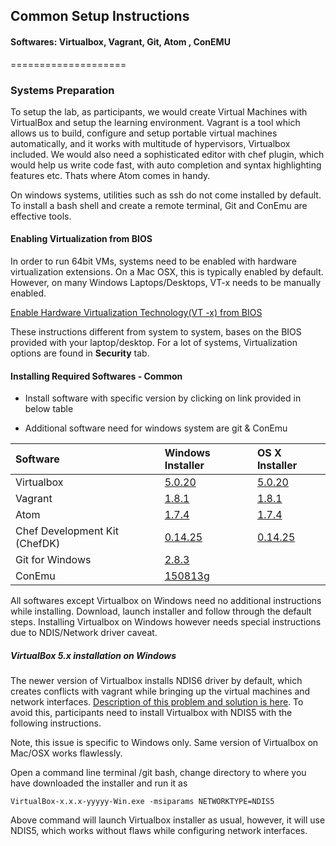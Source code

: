 ## Common  Setup Instructions
#### Softwares:  Virtualbox, Vagrant, Git, Atom , ConEMU
====================


### Systems Preparation

To setup the lab, as participants, we would create Virtual Machines with VirtualBox and setup the learning environment. Vagrant is a tool which allows us to build, configure and setup portable virtual machines automatically, and it works with multitude of hypervisors, Virtualbox included. We would also need a sophisticated  editor with chef plugin, which would help us write code fast, with auto completion and syntax highlighting features etc. Thats where Atom comes in handy.  

On windows systems, utilities such as ssh do not come installed by default. To install a bash shell and create a remote terminal, Git and ConEmu are effective tools.


#### Enabling Virtualization from BIOS

In order to run 64bit VMs, systems need to be enabled with hardware virtualization extensions. On a Mac OSX, this is typically enabled by default. However, on many Windows Laptops/Desktops, VT-x needs to be manually enabled.

[Enable Hardware Virtualization Technology(VT -x) from BIOS](https://docs.fedoraproject.org/en-US/Fedora/13/html/Virtualization_Guide/sect-Virtualization-Troubleshooting-Enabling_Intel_VT_and_AMD_V_virtualization_hardware_extensions_in_BIOS.html)

These instructions different from system to system, bases on the BIOS provided with your laptop/desktop. For a lot of systems, Virtualization options are found in **Security** tab.

#### Installing Required Softwares - Common

- Install software with specific version  by clicking on link provided in below table

- Additional software need  for windows system are git & ConEmu


| Software     | Windows Installer | OS X Installer |
| :------------- | :--------------- | :---------------|
| Virtualbox     |[5.0.20](http://download.virtualbox.org/virtualbox/5.0.20/VirtualBox-5.0.20-106931-Win.exe)      | [5.0.20](http://download.virtualbox.org/virtualbox/5.0.20/VirtualBox-5.0.20-106931-OSX.dmg)  
| Vagrant | [1.8.1](https://releases.hashicorp.com/vagrant/1.8.1/vagrant_1.8.1.msi) | [1.8.1](https://releases.hashicorp.com/vagrant/1.8.1/vagrant_1.8.1.dmg) |
| Atom | [1.7.4](https://github.com/atom/atom/releases/download/v1.7.4/AtomSetup.exe) |  [1.7.4](https://atom.io/download/mac) |
| Chef Development Kit (ChefDK)  | [0.14.25](https://packages.chef.io/stable/windows/2008r2/chefdk-0.14.25-1-x86.msi) | [0.14.25](https://packages.chef.io/stable/mac_os_x/10.11/chefdk-0.14.25-1.dmg) |
| Git for Windows |  [2.8.3](https://github.com/git-for-windows/git/releases/download/v2.8.3.windows.1/Git-2.8.3-64-bit.exe) |
| ConEmu | [150813g](http://www.fosshub.com/ConEmu.html/ConEmu_150813g_English.paf.exe) |

All softwares except Virtualbox on Windows need no additional instructions while installing. Download, launch installer and follow through the default steps. Installing Virtualbox on Windows  however needs special instructions due to NDIS/Network driver caveat.  

##### VirtualBox 5.x installation on Windows

The newer version of Virtualbox installs NDIS6 driver by default, which creates conflicts with vagrant while bringing up the virtual machines and network interfaces. [Description of this problem and solution is here](https://forums.virtualbox.org/viewtopic.php?f=6&t=69597). To avoid this, participants need to install Virtualbox with NDIS5 with the following instructions.   

Note, this issue is specific to Windows only. Same version of Virtualbox on  Mac/OSX  works flawlessly.  

Open a command line terminal /git bash, change directory to where you have downloaded the installer and run it as

```
VirtualBox-x.x.x-yyyyy-Win.exe -msiparams NETWORKTYPE=NDIS5

```

Above command will launch Virtualbox installer as usual, however, it will use NDIS5, which works without flaws while  configuring  network interfaces.
